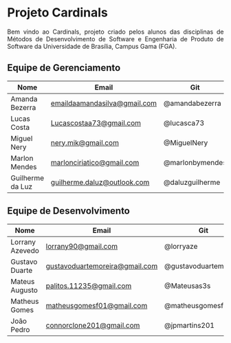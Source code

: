 # Projeto Cardinals
<p align="justify">Bem vindo ao Cardinals, projeto criado pelos alunos das disciplinas de Métodos de Desenvolvimento de Software e Engenharia de Produto de Software da Universidade de Brasília, Campus Gama (FGA).</p>


## Equipe de Gerenciamento
Nome | Email | Git
----------|-------|-------------
Amanda Bezerra |emaildaamandasilva@gmail.com | @amandabezerra
Lucas Costa |	Lucascostaa73@gmail.com | @lucasca73
Miguel Nery	| nery.mik@gmail.com	| @MiguelNery
Marlon Mendes	| marlonciriatico@gmail.com	| @marlonbymendes
Guilherme da Luz	| guilherme.daluz@outlook.com	| @daluzguilherme


## Equipe de Desenvolvimento
Nome | Email | Git
----------|-------|-------------       
Lorrany Azevedo	|lorrany90@gmail.com	| @lorryaze
Gustavo Duarte	|gustavoduartemoreira@gmail.com|	@gustavoduartemoreira
Mateus Augusto	|palitos.11235@gmail.com	| @Mateusas3s
Matheus Gomes 	|matheusgomesf01@gmail.com	| @matheusgomesf
João Pedro  	|connorclone201@gmail.com	| @jpmartins201